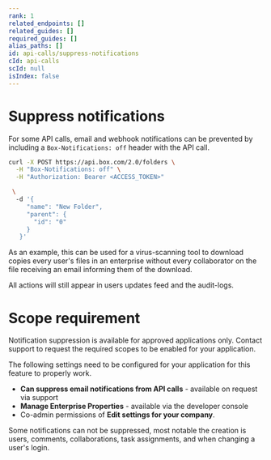 ```yaml
---
rank: 1
related_endpoints: []
related_guides: []
required_guides: []
alias_paths: []
id: api-calls/suppress-notifications
cId: api-calls
scId: null
isIndex: false
---
```


# Suppress notifications

For some API calls, email and webhook notifications can be prevented by
including a `Box-Notifications: off` header with the API call.

<Tabs>

<Tab title='cURL'>

```sh
curl -X POST https://api.box.com/2.0/folders \
  -H "Box-Notifications: off" \
  -H "Authorization: Bearer <ACCESS_TOKEN>"

 \
  -d '{
     "name": "New Folder",
     "parent": {
       "id": "0"
     }
   }'
```

</Tab>

</Tabs>

As an example, this can be used for a virus-scanning tool to download copies
every user's files in an enterprise without every collaborator on the file
receiving an email informing them of the download.

All actions will still appear in users updates feed and the audit-logs.

<Message type='warning'>

# Scope requirement

Notification suppression is available for approved applications only. Contact
support to request the required scopes to be enabled for your application.

The following settings need to be configured for your application for this feature
to properly work.

* **Can suppress email notifications from API calls** - available on request
  via support
* **Manage Enterprise Properties** - available via the developer console
* Co-admin permissions of **Edit settings for your company**.

</Message>

<Message>

Some notifications can not be suppressed, most notable the creation is users,
comments, collaborations, task assignments, and when changing a user's login.

</Message>

